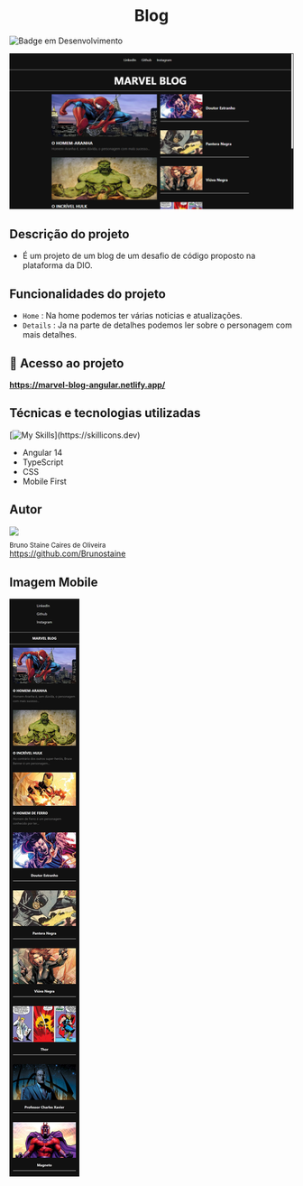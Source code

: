 <h1 align="center"> Blog</h1>

![Badge em Desenvolvimento](https://img.shields.io/static/v1?label=STATUS&message=FINALIZADO&color=green&style=for-the-badge)

![capa](/src/assets/images/capa.png)

## Descrição do projeto

- É um projeto de um blog de um desafio de código proposto na plataforma da DIO.

## Funcionalidades do projeto

- `Home` : Na home podemos ter várias noticias e atualizações.
- `Details` : Ja na parte de detalhes podemos ler sobre o personagem com mais detalhes.

## 📁 Acesso ao projeto

**https://marvel-blog-angular.netlify.app/**

## Técnicas e tecnologias utilizadas

[![My Skills](https://skillicons.dev/icons?i=angular,typescript,css,vscode,)](https://skillicons.dev)

- Angular 14
- TypeScript
- CSS
- Mobile First

## Autor

<img src="https://user-images.githubusercontent.com/87622645/157755137-8d22a951-d323-4c33-814e-c0351ebefafe.png" width=80><br>
<sub>Bruno Staine Caires de Oliveira</sub><br>
https://github.com/Brunostaine

## Imagem Mobile

![mobile](/src/assets/images/mobile.png)
